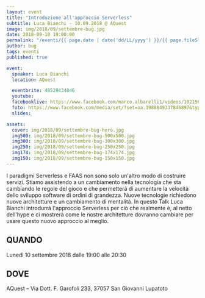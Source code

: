 ```yaml
---
layout: event
title: "Introduzione all'approccio Serverless"
subtitle: Luca Bianchi - 10.09.2018 @ AQuest
image: img/2018/09/settembre-bug.jpg
date: 2018-09-10 19:00:00
permalink: "/eventi/{{ page.date | date('dd/LL/yyyy') }}/{{ page.fileSlug | slug }}/index.html"
author: bug
tags: eventi
published: true

event:
  speaker: Luca Bianchi
  location: AQuest

  eventbrite: 48529434846
  youtube:
  facebooklive: https://www.facebook.com/marco.albarelli1/videos/10215610800774692/
  foto: https://www.facebook.com/media/set/?set=oa.1988849337846897&type=3
  slides:

assets:
  cover: img/2018/09/settembre-bug-hero.jpg
  img500: img/2018/09/settembre-bug-500x500.jpg
  img300: img/2018/09/settembre-bug-300x300.jpg
  img250: img/2018/09/settembre-bug-250x250.jpg
  img174: img/2018/09/settembre-bug-174x174.jpg
  img150: img/2018/09/settembre-bug-150x150.jpg
---
```


I paradigmi Serverless e FAAS non sono solo un'altro modo di costruire servizi. Stiamo assistendo a un cambiamento nella tecnologia che sta cambiando le regole del gioco e che permetterà di aumentare la velocità dello sviluppo software di ordini di grandezza. Nuove tecnologie richiedono nuove architetture e un cambiamento di mentalità. In questo Talk Luca Bianchi introdurrà l'approccio Serverless per ciò che realmente è, al netto dell'hype e ci mostrerà come le nostre architetture dovranno cambiare per usare questo nuovo approccio al meglio.

## QUANDO

Lunedì 10 settembre 2018 dalle 19:00 alle 20:30

## DOVE

AQuest – Via Dott. F. Garofoli 233, 37057 San Giovanni Lupatoto
